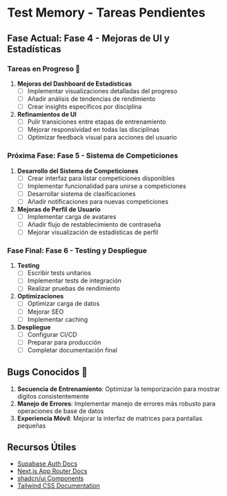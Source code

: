 # Test Memory - Tareas Pendientes

## Fase Actual: Fase 4 - Mejoras de UI y Estadísticas

### Tareas en Progreso 🔄

1. **Mejoras del Dashboard de Estadísticas**
   - [ ] Implementar visualizaciones detalladas del progreso
   - [ ] Añadir análisis de tendencias de rendimiento
   - [ ] Crear insights específicos por disciplina

2. **Refinamientos de UI**
   - [ ] Pulir transiciones entre etapas de entrenamiento
   - [ ] Mejorar responsividad en todas las disciplinas
   - [ ] Optimizar feedback visual para acciones del usuario

### Próxima Fase: Fase 5 - Sistema de Competiciones

1. **Desarrollo del Sistema de Competiciones**
   - [ ] Crear interfaz para listar competiciones disponibles
   - [ ] Implementar funcionalidad para unirse a competiciones
   - [ ] Desarrollar sistema de clasificaciones
   - [ ] Añadir notificaciones para nuevas competiciones

2. **Mejoras de Perfil de Usuario**
   - [ ] Implementar carga de avatares
   - [ ] Añadir flujo de restablecimiento de contraseña
   - [ ] Mejorar visualización de estadísticas de perfil

### Fase Final: Fase 6 - Testing y Despliegue

1. **Testing**
   - [ ] Escribir tests unitarios
   - [ ] Implementar tests de integración
   - [ ] Realizar pruebas de rendimiento

2. **Optimizaciones**
   - [ ] Optimizar carga de datos
   - [ ] Mejorar SEO
   - [ ] Implementar caching

3. **Despliegue**
   - [ ] Configurar CI/CD
   - [ ] Preparar para producción
   - [ ] Completar documentación final

## Bugs Conocidos 🐛

1. **Secuencia de Entrenamiento**: Optimizar la temporización para mostrar dígitos consistentemente
2. **Manejo de Errores**: Implementar manejo de errores más robusto para operaciones de base de datos
3. **Experiencia Móvil**: Mejorar la interfaz de matrices para pantallas pequeñas

## Recursos Útiles

- [Supabase Auth Docs](https://supabase.com/docs/guides/auth)
- [Next.js App Router Docs](https://nextjs.org/docs/app)
- [shadcn/ui Components](https://ui.shadcn.com/docs/components)
- [Tailwind CSS Documentation](https://tailwindcss.com/docs)
